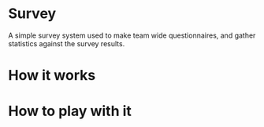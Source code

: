 Survey
======

A simple survey system used to make team wide questionnaires, and gather statistics against the survey results.

How it works
======

How to play with it
======


